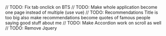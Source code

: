 // TODO: Fix tab onclick on BTS
// TODO: Make whole application become one page instead of multiple (use vue)
// TODO: Recommendations Title is too big also make recommendations become quotes of famous people saying good stuff about me
// TODO: Make Accordion work on scroll as well
// TODO: Remove Jquery
